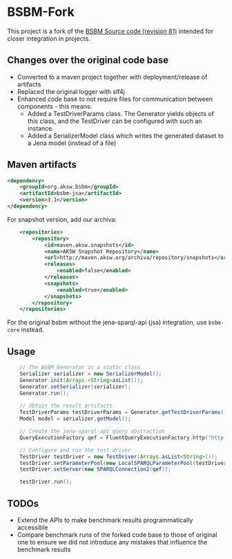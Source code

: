 # BSBM-Fork
This project is a fork of the [BSBM Source code (revision 81)](https://sourceforge.net/p/bsbmtools/code/81) intended for closer integration in projects.




## Changes over the original code base

* Converted to a maven project together with deployment/release of artifacts
* Replaced the original logger with slf4j
* Enhanced code base to not require files for communication between components - this means:
  * Added a TestDriverParams class. The Generator yields objects of this class, and the TestDriver can be configured with such an instance.
  * Added a SerializerModel class which writes the generated dataset to a Jena model (instead of a file)

## Maven artifacts

```xml
<dependency>
    <groupId>org.aksw.bsbm</groupId>
    <artifactId>bsbm-jsa</artifactId>
    <version>3.1</version>
</dependency>
```

For snapshot version, add our archiva:
```xml
    <repositories>
        <repository>
            <id>maven.aksw.snapshots</id>
            <name>AKSW Snapshot Repository</name>
            <url>http://maven.aksw.org/archiva/repository/snapshots</url>
            <releases>
                <enabled>false</enabled>
            </releases>
            <snapshots>
                <enabled>true</enabled>
            </snapshots>
        </repository>
    </repositories>
```


For the original bsbm without the jena-sparql-api (jsa) integration, use `bsbm-core` instead.

## Usage

```java
    // The BSBM Generator is a static class 
    Serializer serializer = new SerializerModel();
    Generator.init(Arrays.<String>asList());
    Generator.setSerializer(serializer);
    Generator.run();
    
    // Obtain the result artifacts
    TestDriverParams testDriverParams = Generator.getTestDriverParams();
    Model model = serializer.getModel();

    // Create the jena-sparql-api query abstraction
    QueryExecutionFactory qef = FluentQueryExecutionFactory.http("http://your.endpoint/sparql", "http://your-bsbm-dataset-graph.org").create();

    // Configure and run the test driver
    TestDriver testDriver = new TestDriver(Arrays.asList<String>());
    testDriver.setParameterPool(new LocalSPARQLParameterPool(testDriverParams, testDriver.getSeed()));
    testDriver.setServer(new SPARQLConnection2(qef));

    testDriver.run();
```

## TODOs

* Extend the APIs to make benchmark results programmatically accessible
* Compare benchmark runs of the forked code base to those of original one to ensure we did not introduce any mistakes that influence the benchmark results


